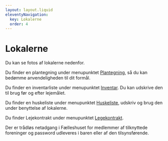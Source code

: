 ```yaml
---
layout: layout.liquid
eleventyNavigation:
  key: Lokalerne
  order: 4
---
```

# Lokalerne #

Du kan se fotos af lokalerne nedenfor.           

Du finder en plantegning under menupunktet [Plantegning](/plantegning), så du kan bedømme anvendeligheden til dit formål.

Du finder en inventarliste under menupunktet [Inventar](/inventar). Du kan udskrive den til brug før og efter lejemålet.

Du finder en huskeliste under menupunktet [Huskeliste](/huskeliste), udskriv og brug den under benyttelse af lokalerne.

Du finder Lejekontrakt under menupunktet [Legekontrakt](/lejekontrakt).

Der er trådløs netadgang i Fælleshuset for medlemmer af tilknyttede foreninger og password udleveres i baren eller af den tilsynsførende.
